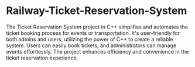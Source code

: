 # Railway-Ticket-Reservation-System
The Ticket Reservation System project in C++ simplifies and automates the ticket booking process for events or transportation. It's user-friendly for both admins and users, utilizing the power of C++ to create a reliable system. Users can easily book tickets, and administrators can manage events effortlessly. The project enhances efficiency and convenience in the ticket reservation experience.
